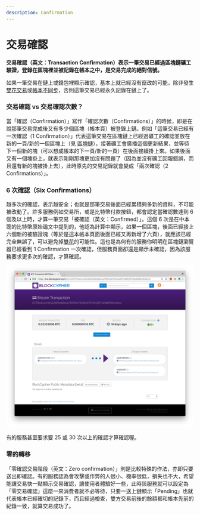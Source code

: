 ```yaml
---
description: Confirmation
---
```


# 交易確認

**交易確認（英文：Transaction Confirmation）表示一筆交易已經過區塊鏈礦工驗證，登錄在區塊裡並被記錄在帳本之中，是交易完成的絕對信號。**

如果一筆交易在鏈上或錢包裡顯示確認，基本上就已經沒有竄改的可能，除非發生[雙花交易]()或[帳本不同步](../../fork/)，否則這筆交易已經永久記錄在鏈上了。

### 交易確認 vs 交易確認次數？

當「確認（Confirmation）」寫作「確認次數（Confirmations）」的時候，即是在說那筆交易完成後又有多少個區塊（帳本頁）被登錄上鏈。例如「這筆交易已經有一次確認（1 Confirmation）」代表這筆交易在區塊鏈上已經過礦工的確認並放在新的一頁/新的一個區塊上（見 [區塊鏈](../../chain.md#chu-ben-tian-jia-xin)），接著礦工會廣播這個更新結果，並等待下一個新的塊（可以想成帳本的下一頁/新的一頁）在後面接續掛上來。如果後面又有一個塊掛上，就表示剛剛那塊更加沒有問題了（因為並沒有礦工回報錯誤，而且還有新的塊被掛上去），此時原先的交易記錄就會變成「兩次確認（2 Confirmations）」。

### 6 次確認（Six Confirmations）

越多次的確認，表示越安全；也就是那筆交易後面已經累積夠多新的資料，不可能被改動了。許多服務例如交易所，或是比特幣付款按鈕，都會認定當確認數達到 6 個及以上時，才算一筆交易「被確認（英文：Confirmed）」。這個 6 次是在中本聰的比特幣原始論文中提到的，他認為計算中顯示，如果一個區塊，後面已經接上六個新的被驗證塊（等於是這本帳本頁面後面已經又再新增了六頁），就應該已經完全無誤了，可以避免掉[雙花]()的可能性。這也是為何有的服務你明明在區塊鏈瀏覽器已經看到 1 Confirmation 一次確認，但服務頁面卻還是顯示未確認，因為該服務要求更多次的確認，才算確認。

![&#x6BD4;&#x7279;&#x5E63;&#x4EE5;&#x516D;&#x6B21;&#x537B;&#x8A8D;&#x70BA;&#x57FA;&#x6E96;](../../.gitbook/assets/ying-mu-kuai-zhao-20180902-xia-wu-3.55.52.png)

有的服務甚至要求要 25 或 30 次以上的確認才算確認喔。

### 零的轉移

「零確認交易階段（英文：Zero confirmation）」則是比較特殊的作法，亦即只要送出即確認。有的服務認為會攻擊或作弊的人很小、機率很低，損失也不大，希望能讓交易快一點顯示交易確認，讓使用者體驗好一些，此時該服務就可以設定為「零交易確認」這麼一來消費者就不必等待，只要一送上鏈顯示「Pending」也就代表帳本已經確切的記錄下，而且經過檢查，雙方交易前後的餘額都和帳本先前的紀錄一致，就算交易成功了。



